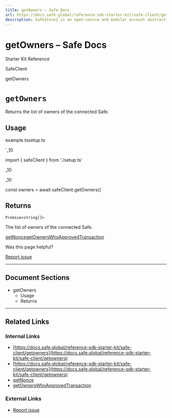 ```yaml
---
title: getOwners – Safe Docs
url: https://docs.safe.global/reference-sdk-starter-kit/safe-client/getowners
description: Safe{Core} is an open-source and modular account abstraction stack. Learn about its features and how to use it.
---
```


# getOwners – Safe Docs

Starter Kit Reference

SafeClient

getOwners

# `getOwners`

Returns the list of owners of the connected Safe.

## Usage



example.tssetup.ts

`_10

import { safeClient } from './setup.ts'

_10

_10

const owners = await safeClient.getOwners()`

## Returns

`Promise<string[]>`

The list of owners of the connected Safe.

[getNonce](/reference-sdk-starter-kit/safe-client/getnonce "getNonce")[getOwnersWhoApprovedTransaction](/reference-sdk-starter-kit/safe-client/getownerswhoapprovedtransaction "getOwnersWhoApprovedTransaction")

Was this page helpful?

[Report issue](https://github.com/safe-global/safe-docs/issues/new?assignees=&labels=nextra-feedback&projects=&template=nextra-feedback.yml&title=%5BFeedback%5D+)

---

## Document Sections

- getOwners
  - Usage
  - Returns

---

## Related Links

### Internal Links

- [https://docs.safe.global/reference-sdk-starter-kit/safe-client/getowners](https://docs.safe.global/reference-sdk-starter-kit/safe-client/getowners)
- [https://docs.safe.global/reference-sdk-starter-kit/safe-client/getowners](https://docs.safe.global/reference-sdk-starter-kit/safe-client/getowners)
- [getNonce](https://docs.safe.global/reference-sdk-starter-kit/safe-client/getnonce)
- [getOwnersWhoApprovedTransaction](https://docs.safe.global/reference-sdk-starter-kit/safe-client/getownerswhoapprovedtransaction)

### External Links

- [Report issue](https://github.com/safe-global/safe-docs/issues/new?assignees=&labels=nextra-feedback&projects=&template=nextra-feedback.yml&title=%5BFeedback%5D+)
